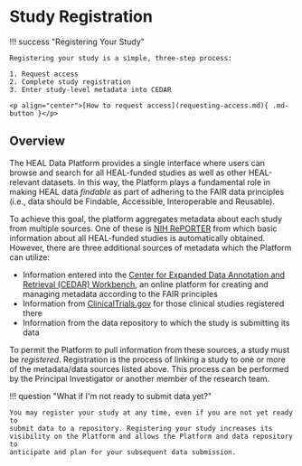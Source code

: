 # Study Registration

!!! success "Registering Your Study"
    
    Registering your study is a simple, three-step process:
    
    1. Request access
    2. Complete study registration
    3. Enter study-level metadata into CEDAR
    
    <p align="center">[How to request access](requesting-access.md){ .md-button }</p>

## Overview

The HEAL Data Platform provides a single interface where users can browse and
search for all HEAL-funded studies as well as other HEAL-relevant datasets. In
this way, the Platform plays a fundamental role in making HEAL data *findable*
as part of adhering to the FAIR data principles (i.e., data should be
Findable, Accessible, Interoperable and Reusable).

To achieve this goal, the platform aggregates metadata about each study from
multiple sources. One of these is [NIH RePORTER](https://reporter.nih.gov)
from which basic information about all HEAL-funded studies is automatically
obtained. However, there are three additional sources of metadata which the
Platform can utilize:

* Information entered into the
  [Center for Expanded Data Annotation and Retrieval (CEDAR) Workbench](http://cedar.metadatacenter.org/),
  an online platform for creating and managing metadata according to the FAIR
  principles
* Information from [ClinicalTrials.gov](https://www.clinicaltrials.gov) for
  those clinical studies registered there
* Information from the data repository to which the study is submitting its
  data

To permit the Platform to pull information from these sources, a study must be
*registered*. Registration is the process of linking a study to one or more of
the metadata/data sources listed above. This process can be performed by the
Principal Investigator or another member of the research team.

!!! question "What if I'm not ready to submit data yet?"

    You may register your study at any time, even if you are not yet ready to
    submit data to a repository. Registering your study increases its
    visibility on the Platform and allows the Platform and data repository to
    anticipate and plan for your subsequent data submission.

<!-- ??? success "A study-level metadata instance within CEDAR"

      Regardless of whether I'm a data-savvy researcher, patient, clinician, economist, or policy-maker, whether I come from a focus on pain or opioid conditions, **study level metadata** enables quick and easy search and discovery for studies that might be producing datasets or findings of relevance (even before the study has started or data has been produced).

      **CEDAR** is an interactive form that allows investigators to fill out study-level metadata not available from existing linked sources (e.g., ClinicalTrials.gov). It provides sets of controlled vocabulary, making the process easier on the investigator.


??? success "A ClinicalTrials.gov identifier (if applicable)"

      We know that investigators already provide study metadata to other sources (e.g. the NIH during the award application process, to **ClinicalTrials.gov** during the study registration process if the study is a reportable clinical trial). During the study registration process, investigators will provide links to these sources of existing metadata. The Platform will harvest this metadata, and use as much as possible to fulfill the HEAL Study-level Core Metadata requirements. Investigators will only be asked to provide the balance of metadata that cannot be harvested from existing sources.

!!! success "The name of the repository (or repositories) in which the study will be depositing data, along with the study-specific identifier(s) used by that repository." -->

